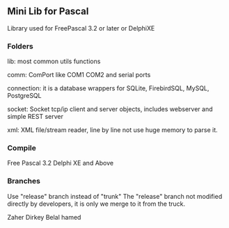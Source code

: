 ## Mini Lib for Pascal ##

Library used for FreePascal 3.2 or later or DelphiXE

### Folders ###

lib: most common utils functions

comm: ComPort like COM1 COM2 and serial ports

connection: it is a database wrappers for SQLite, FirebirdSQL, MySQL, PostgreSQL

socket: Socket tcp/ip client and server objects, includes webserver and simple REST server

xml: XML file/stream reader, line by line not use huge memory to parse it.


### Compile ###

Free Pascal 3.2
Delphi XE and Above

### Branches ###

Use "release" branch instead of "trunk"
The "release" branch not modified directly by developers, it is only we merge to it from the truck.

Zaher Dirkey <zaherdirkey at gmail dot com>
Belal hamed <belalhamed at gmail dot com>

